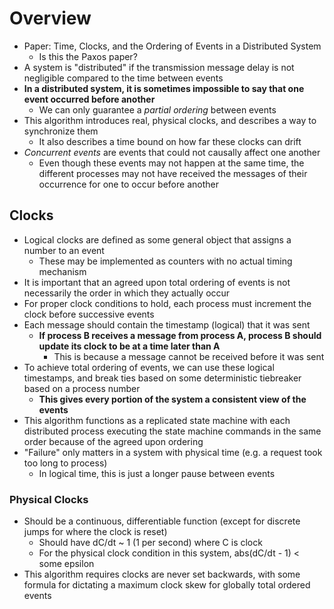 # Overview

- Paper: Time, Clocks, and the Ordering of Events in a Distributed System
  - Is this the Paxos paper?
- A system is "distributed" if the transmission message delay is not negligible compared to the time
between events 
- **In a distributed system, it is sometimes impossible to say that one event occurred before another**
  - We can only guarantee a *partial ordering* between events
- This algorithm introduces real, physical clocks, and describes a way to synchronize them
  - It also describes a time bound on how far these clocks can drift
- *Concurrent events* are events that could not causally affect one another
  - Even though these events may not happen at the same time, the different processes may not have
  received the messages of their occurrence for one to occur before another

## Clocks

- Logical clocks are defined as some general object that assigns a number to an event
  - These may be implemented as counters with no actual timing mechanism
- It is important that an agreed upon total ordering of events is not necessarily the order in which they actually occur
- For proper clock conditions to hold, each process must increment the clock before successive events
- Each message should contain the timestamp (logical) that it was sent
  - **If process B receives a message from process A, process B should update its clock to be at a time later 
  than A**
    - This is because a message cannot be received before it was sent
- To achieve total ordering of events, we can use these logical timestamps, and break ties based on some
deterministic tiebreaker based on a process number
  - **This gives every portion of the system a consistent view of the events**
- This algorithm functions as a replicated state machine with each distributed process executing the state
machine commands in the same order because of the agreed upon ordering
- "Failure" only matters in a system with physical time (e.g. a request took too long to process)
  - In logical time, this is just a longer pause between events

### Physical Clocks

- Should be a continuous, differentiable function (except for discrete jumps for where the clock is reset)
  - Should have dC/dt ~ 1 (1 per second) where C is clock
  - For the physical clock condition in this system, abs(dC/dt - 1) < some epsilon
- This algorithm requires clocks are never set backwards, with some formula for dictating a maximum clock skew
for globally total ordered events 